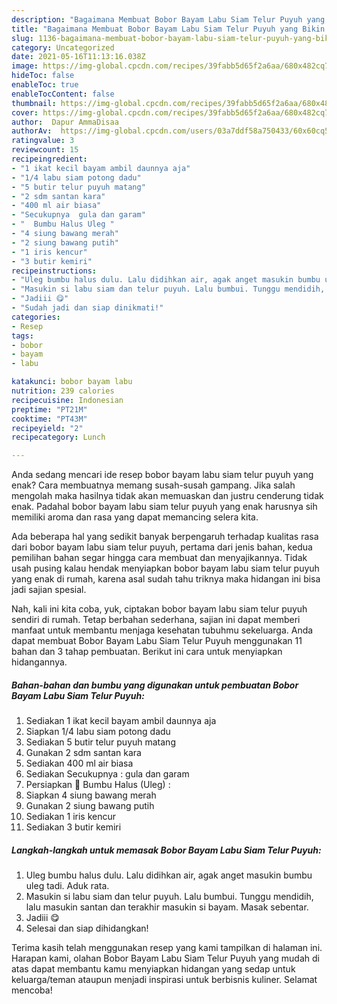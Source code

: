 ```yaml
---
description: "Bagaimana Membuat Bobor Bayam Labu Siam Telur Puyuh yang Bikin Ngiler"
title: "Bagaimana Membuat Bobor Bayam Labu Siam Telur Puyuh yang Bikin Ngiler"
slug: 1136-bagaimana-membuat-bobor-bayam-labu-siam-telur-puyuh-yang-bikin-ngiler
category: Uncategorized
date: 2021-05-16T11:13:16.038Z
image: https://img-global.cpcdn.com/recipes/39fabb5d65f2a6aa/680x482cq70/bobor-bayam-labu-siam-telur-puyuh-foto-resep-utama.jpg
hideToc: false
enableToc: true
enableTocContent: false
thumbnail: https://img-global.cpcdn.com/recipes/39fabb5d65f2a6aa/680x482cq70/bobor-bayam-labu-siam-telur-puyuh-foto-resep-utama.jpg
cover: https://img-global.cpcdn.com/recipes/39fabb5d65f2a6aa/680x482cq70/bobor-bayam-labu-siam-telur-puyuh-foto-resep-utama.jpg
author:  Dapur AmmaDisaa
authorAv:  https://img-global.cpcdn.com/users/03a7ddf58a750433/60x60cq50/avatar.jpg
ratingvalue: 3
reviewcount: 15
recipeingredient:
- "1 ikat kecil bayam ambil daunnya aja"
- "1/4 labu siam potong dadu"
- "5 butir telur puyuh matang"
- "2 sdm santan kara"
- "400 ml air biasa"
- "Secukupnya  gula dan garam"
- "  Bumbu Halus Uleg "
- "4 siung bawang merah"
- "2 siung bawang putih"
- "1 iris kencur"
- "3 butir kemiri"
recipeinstructions:
- "Uleg bumbu halus dulu. Lalu didihkan air, agak anget masukin bumbu uleg tadi. Aduk rata."
- "Masukin si labu siam dan telur puyuh. Lalu bumbui. Tunggu mendidih, lalu masukin santan dan terakhir masukin si bayam. Masak sebentar."
- "Jadiii 😋"
- "Sudah jadi dan siap dinikmati!"
categories:
- Resep
tags:
- bobor
- bayam
- labu

katakunci: bobor bayam labu 
nutrition: 239 calories
recipecuisine: Indonesian
preptime: "PT21M"
cooktime: "PT43M"
recipeyield: "2"
recipecategory: Lunch

---
```



Anda sedang mencari ide resep bobor bayam labu siam telur puyuh yang enak? Cara membuatnya memang susah-susah gampang. Jika salah mengolah maka hasilnya tidak akan memuaskan dan justru cenderung tidak enak. Padahal bobor bayam labu siam telur puyuh yang enak harusnya sih memiliki aroma dan rasa yang dapat memancing selera kita.




Ada beberapa hal yang sedikit banyak berpengaruh terhadap kualitas rasa dari bobor bayam labu siam telur puyuh, pertama dari jenis bahan, kedua pemilihan bahan segar hingga cara membuat dan menyajikannya. Tidak usah pusing kalau hendak menyiapkan bobor bayam labu siam telur puyuh yang enak di rumah, karena asal sudah tahu triknya maka hidangan ini bisa jadi sajian spesial.


Nah, kali ini kita coba, yuk, ciptakan bobor bayam labu siam telur puyuh sendiri di rumah. Tetap berbahan sederhana, sajian ini dapat memberi manfaat untuk membantu menjaga kesehatan tubuhmu sekeluarga. Anda dapat membuat Bobor Bayam Labu Siam Telur Puyuh menggunakan 11 bahan dan 3 tahap pembuatan. Berikut ini cara untuk menyiapkan hidangannya.

<!--inarticleads1-->

##### Bahan-bahan dan bumbu yang digunakan untuk pembuatan Bobor Bayam Labu Siam Telur Puyuh:

1. Sediakan 1 ikat kecil bayam ambil daunnya aja
1. Siapkan 1/4 labu siam potong dadu
1. Sediakan 5 butir telur puyuh matang
1. Gunakan 2 sdm santan kara
1. Sediakan 400 ml air biasa
1. Sediakan Secukupnya : gula dan garam
1. Persiapkan  🌼 Bumbu Halus (Uleg) :
1. Siapkan 4 siung bawang merah
1. Gunakan 2 siung bawang putih
1. Sediakan 1 iris kencur
1. Sediakan 3 butir kemiri




<!--inarticleads2-->

##### Langkah-langkah untuk memasak Bobor Bayam Labu Siam Telur Puyuh:

1. Uleg bumbu halus dulu. Lalu didihkan air, agak anget masukin bumbu uleg tadi. Aduk rata.
1. Masukin si labu siam dan telur puyuh. Lalu bumbui. Tunggu mendidih, lalu masukin santan dan terakhir masukin si bayam. Masak sebentar.
1. Jadiii 😋
1. Selesai dan siap dihidangkan!



Terima kasih telah menggunakan resep yang kami tampilkan di halaman ini. Harapan kami, olahan Bobor Bayam Labu Siam Telur Puyuh yang mudah di atas dapat membantu kamu menyiapkan hidangan yang sedap untuk keluarga/teman ataupun menjadi inspirasi untuk berbisnis kuliner. Selamat mencoba!
